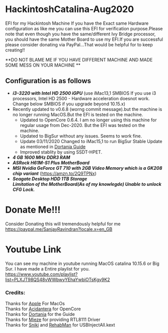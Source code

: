 # HackintoshCatalina-Aug2020
EFI for my Hackintosh Machine
If you have the Exact same Hardware configuration as like me you can use this EFI for verification purpose.Please note that even though you have the same/different Ivy Bridge processor, you should have the same Mother Board to use my EFI.If you are successful please consider donating via PayPal...That would be helpful for to keep creating!!

**DO NOT BLAME ME IF YOU HAVE DIFFERENT MACHINE AND MADE SOME MESS ON YOUR MACHINE **

## Configuration is as follows ##

 - ***i3-3220 with Intel HD 2500 iGPU*** (use iMac13,1 SMBIOS If you use i3 processors, Intel HD 2500 - Hardware acceleration doesnot work. Change below SMBIOS if   you upgrade beyond 10.15.x)
 - Recently updated to v0.6.8 (worng commit message).but the machine is no longer running MacOS.But the EFI is tested on the machine.
   - Updated to OpenCore 0.6.4. I am no longer using this machine for regular usage from Dec-2020. But the EFI was tested on the machine.
   - Updated to BigSur without any issues. Seems to work fine.
   - Update 03/11/2020 Changed to iMac15,1 to run BigSur Stable Update as mentioned in [Dortania Guide](https://dortania.github.io/OpenCore-Install-Guide/config.plist/ivy-bridge.html#platforminfo "Dortania Guide")
   - Improved stablity by using SSDT-HPET.<br/>
- ***4 GB 1600 MHz DDR3 RAM***<br/>
- ***ASRock H61M-S1 Plus MotherBoard***<br/>
- ***MSI Nvidia GeForce GT 710 with 2GB Video Memory which is a GK208 chip variant*** (https://amzn.to/2Q9TPNx)<br/>
- ***Seagate Desktop HDD 1TB Storage***<br/>
***Limitation of the MotherBoard(As of my knowlegde) Unable to unlock CFG Lock.***
 
 # Donate Me!!!<br/>
Consider Donating this will tremendously helpful for me<br/>
https://paypal.me/SanjayRavindran?locale.x=en_GB


# Youtube Link<br/>
You can see my machine in youtube running MacOS catalina 10.15.6 or Big Sur. I have made a Entire playlist for you.<br/>
https://www.youtube.com/playlist?list=PLXJT98QS48vWWbwyYEhaYwbiOTsKgy9K2<br/>

### Credits:

Thanks for [Apple](https://www.apple.com/ "Apple") For MacOs<br/>
Thanks for [Acidantera](https://github.com/acidanthera "Acidantera") for OpenCore<br/>
Thanks for [Dortania](https://dortania.github.io/OpenCore-Install-Guide/ "Dortania") for the Guide<br/>
Thanks for [Mieze](https://github.com/Mieze "Mieze") for providing RTL8111 Driver<br/>
Thanks for [Sniki](https://github.com/Sniki "Sniki") and [RehabMan](https://github.com/RehabMan "RehabMan") for USBInjectAll.kext<br/>
